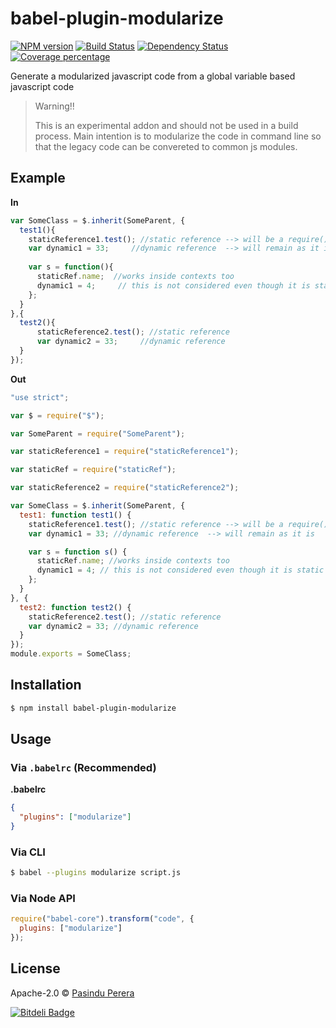# babel-plugin-modularize

[![NPM version][npm-image]][npm-url] [![Build Status][travis-image]][travis-url] [![Dependency Status][daviddm-image]][daviddm-url] [![Coverage percentage][coveralls-image]][coveralls-url]
> 

Generate a modularized javascript code from a global variable based javascript code

> Warning!!
> 
> This is an experimental addon and should not be used in a build process. Main intention is to modularize the code in command line so that the legacy code can be convereted to common js modules. 

 
## Example

**In**

```js
var SomeClass = $.inherit(SomeParent, {
  test1(){
    staticReference1.test(); //static reference --> will be a require()
    var dynamic1 = 33;     //dynamic reference  --> will remain as it is
    
    var s = function(){
      staticRef.name;  //works inside contexts too
      dynamic1 = 4;		// this is not considered even though it is static to this scope
    };
  }
},{
  test2(){
      staticReference2.test(); //static reference
      var dynamic2 = 33;     //dynamic reference
  }
});
```

**Out**

```js
"use strict";

var $ = require("$");

var SomeParent = require("SomeParent");

var staticReference1 = require("staticReference1");

var staticRef = require("staticRef");

var staticReference2 = require("staticReference2");

var SomeClass = $.inherit(SomeParent, {
  test1: function test1() {
    staticReference1.test(); //static reference --> will be a require()
    var dynamic1 = 33; //dynamic reference  --> will remain as it is

    var s = function s() {
      staticRef.name; //works inside contexts too
      dynamic1 = 4; // this is not considered even though it is static to this scope
    };
  }
}, {
  test2: function test2() {
    staticReference2.test(); //static reference
    var dynamic2 = 33; //dynamic reference
  }
});
module.exports = SomeClass;

```

## Installation

```sh
$ npm install babel-plugin-modularize
```

## Usage

### Via `.babelrc` (Recommended)

**.babelrc**

```json
{
  "plugins": ["modularize"]
}
```

### Via CLI

```sh
$ babel --plugins modularize script.js
```

### Via Node API

```javascript
require("babel-core").transform("code", {
  plugins: ["modularize"]
});
```

## License
Apache-2.0 © [Pasindu Perera](http://udnisap.js.org)

[npm-image]: https://badge.fury.io/js/babel-plugin-modularize.svg
[npm-url]: https://npmjs.org/package/babel-plugin-modularize
[travis-image]: https://travis-ci.org/udnisap/babel-plugin-modularize.svg?branch=master
[travis-url]: https://travis-ci.org/udnisap/babel-plugin-modularize
[daviddm-image]: https://david-dm.org/udnisap/babel-plugin-modularize.svg?theme=shields.io
[daviddm-url]: https://david-dm.org/udnisap/babel-plugin-modularize
[coveralls-image]: https://coveralls.io/repos/udnisap/babel-plugin-modularize/badge.svg
[coveralls-url]: https://coveralls.io/r/udnisap/babel-plugin-modularize

[![Bitdeli Badge](https://d2weczhvl823v0.cloudfront.net/udnisap/babel-plugin-modularize/trend.png)](https://bitdeli.com/free "Bitdeli Badge")

